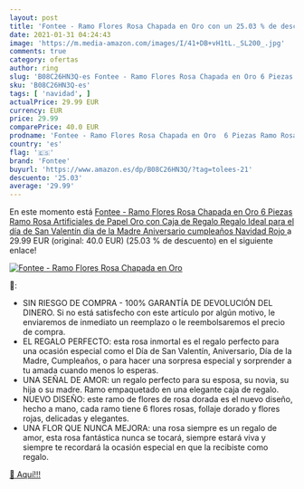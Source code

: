 ```yaml
---
layout: post
title: 'Fontee - Ramo Flores Rosa Chapada en Oro con un 25.03 % de descuento'
date: 2021-01-31 04:24:43
image: 'https://m.media-amazon.com/images/I/41+DB+vH1tL._SL200_.jpg'
comments: true
category: ofertas
author: ring
slug: 'B08C26HN3Q-es Fontee - Ramo Flores Rosa Chapada en Oro 6 Piezas Ramo...'
sku: 'B08C26HN3Q-es'
tags: [ 'navidad', ]
actualPrice: 29.99 EUR
currency: EUR
price: 29.99
comparePrice: 40.0 EUR
prodname: 'Fontee - Ramo Flores Rosa Chapada en Oro  6 Piezas Ramo Rosa Artificiales de Papel Oro con Caja de Regalo  Regalo Ideal para el día de San Valentín  día de la Madre  Aniversario  cumpleaños  Navidad  Rojo '
country: 'es'
flag: '🇪🇸'
brand: 'Fontee'
buyurl: 'https://www.amazon.es/dp/B08C26HN3Q/?tag=tolees-21'
descuento: '25.03'
average: '29.99'
---
```


En este momento está [Fontee - Ramo Flores Rosa Chapada en Oro  6 Piezas Ramo Rosa Artificiales de Papel Oro con Caja de Regalo  Regalo Ideal para el día de San Valentín  día de la Madre  Aniversario  cumpleaños  Navidad  Rojo ](https://www.amazon.es/dp/B08C26HN3Q/?tag=tolees-21) a 29.99 EUR (original: 40.0 EUR) (25.03 %  de descuento) en el siguiente enlace!

[![Fontee - Ramo Flores Rosa Chapada en Oro](https://m.media-amazon.com/images/I/41+DB+vH1tL._SL200_.jpg)](https://www.amazon.es/dp/B08C26HN3Q/?tag=tolees-21)

🔎:

- SIN RIESGO DE COMPRA - 100% GARANTÍA DE DEVOLUCIÓN DEL DINERO. Si no está satisfecho con este artículo por algún motivo, le enviaremos de inmediato un reemplazo o le reembolsaremos el precio de compra.
- EL REGALO PERFECTO: esta rosa inmortal es el regalo perfecto para una ocasión especial como el Día de San Valentín, Aniversario, Día de la Madre, Cumpleaños, o para hacer una sorpresa especial y sorprender a tu amada cuando menos lo esperas.
- UNA SEÑAL DE AMOR: un regalo perfecto para su esposa, su novia, su hija o su madre. Ramo empaquetado en una elegante caja de regalo.
- NUEVO DISEÑO: este ramo de flores de rosa dorada es el nuevo diseño, hecho a mano, cada ramo tiene 6 flores rosas, follaje dorado y flores rojas, delicadas y elegantes.
- UNA FLOR QUE NUNCA MEJORA: una rosa siempre es un regalo de amor, esta rosa fantástica nunca se tocará, siempre estará viva y siempre te recordará la ocasión especial en que la recibiste como regalo.

[🛒 Aquí!!!](https://www.amazon.es/dp/B08C26HN3Q/?tag=tolees-21)
